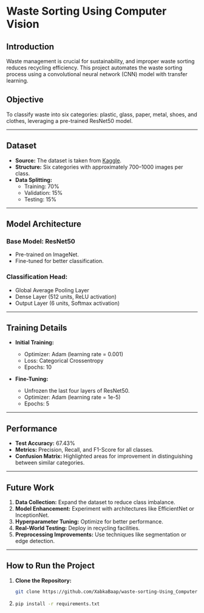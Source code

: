 # Waste Sorting Using Computer Vision  

## **Introduction**  
Waste management is crucial for sustainability, and improper waste sorting reduces recycling efficiency. This project automates the waste sorting process using a convolutional neural network (CNN) model with transfer learning.  

## **Objective**  
To classify waste into six categories: plastic, glass, paper, metal, shoes, and clothes, leveraging a pre-trained ResNet50 model.  

---

## **Dataset**  
- **Source:** The dataset is taken from [Kaggle](https://www.kaggle.com).  
- **Structure:** Six categories with approximately 700–1000 images per class.  
- **Data Splitting:**  
  - Training: 70%  
  - Validation: 15%  
  - Testing: 15%  

---

## **Model Architecture**  
### **Base Model:** ResNet50  
- Pre-trained on ImageNet.  
- Fine-tuned for better classification.  

### **Classification Head:**  
- Global Average Pooling Layer  
- Dense Layer (512 units, ReLU activation)  
- Output Layer (6 units, Softmax activation)  

---

## **Training Details**  
- **Initial Training:**  
  - Optimizer: Adam (learning rate = 0.001)  
  - Loss: Categorical Crossentropy  
  - Epochs: 10  

- **Fine-Tuning:**  
  - Unfrozen the last four layers of ResNet50.  
  - Optimizer: Adam (learning rate = 1e-5)  
  - Epochs: 5  

---

## **Performance**  
- **Test Accuracy:** 67.43%  
- **Metrics:** Precision, Recall, and F1-Score for all classes.  
- **Confusion Matrix:** Highlighted areas for improvement in distinguishing between similar categories.  

---

## **Future Work**  
1. **Data Collection:** Expand the dataset to reduce class imbalance.  
2. **Model Enhancement:** Experiment with architectures like EfficientNet or InceptionNet.  
3. **Hyperparameter Tuning:** Optimize for better performance.  
4. **Real-World Testing:** Deploy in recycling facilities.  
5. **Preprocessing Improvements:** Use techniques like segmentation or edge detection.  

---

## **How to Run the Project**  

1. **Clone the Repository:**  
   ```bash
   git clone https://github.com/XabkaBaap/waste-sorting-Using_Computer-Vision.git
2. ```bash
   pip install -r requirements.txt
